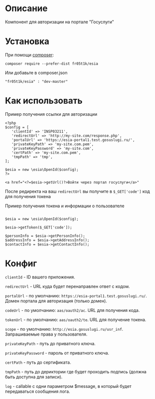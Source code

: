 # Описание
Компонент для авторизации на портале "Госуслуги"

# Установка

При помощи [composer](https://getcomposer.org/download/):
```
composer require --prefer-dist fr05t1k/esia
```
Или добавьте в composer.json

```
"fr05t1k/esia" : "dev-master"
```

# Как использовать 

Пример получения ссылки для авторизации
```
<?php 
$config = [
   'clientId' => 'INSP03211',
   'redirectUrl' => 'http://my-site.com/response.php',
   'portalUrl' => 'https://esia-portal1.test.gosuslugi.ru/',
   'privateKeyPath' => 'my-site.com.pem',
   'privateKeyPassword' => 'my-site.com',
   'certPath' => 'my-site.com.pem',
   'tmpPath' => 'tmp',
];

$esia = new \esia\OpenId($config);
?>

<a href="<?=$esia->getUrl()?>Войти через портал госуслуги</a>"
```

После редиректа на ваш `redirectUrl` вы получите в `$_GET['code']` код для получения токена

Пример получения токена и информации о пользователе

```

$esia = new \esia\OpenId($config);

$esia->getToken($_GET['code']);

$personInfo = $esia->getPersonInfo();
$addressInfo = $esia->getAddressInfo();
$contactInfo = $esia->getContactInfo();

```
# Конфиг

`clientId` - ID вашего приложения.

`redirectUrl` - URL куда будет перенаправлен ответ с кодом.

`portalUrl` - по умолчанию: `https://esia-portal1.test.gosuslugi.ru/`. Домен портала для авторизация (только домен).

`codeUrl` - по умолчанию: `aas/oauth2/ac`. URL для получения кода.

`tokenUrl` - по умолчанию: `aas/oauth2/te`. URL для получение токена.

`scope` - по умолчанию: `http://esia.gosuslugi.ru/usr_inf`. Запрашиваемые права у пользователя.

`privateKeyPath` - путь до приватного ключа.

`privateKeyPassword` - пароль от приватного ключа.

`certPath` - путь до сертификата.

`tmpPath` - путь до дериктории где будет проходить подпись (должна быть доступна для записи).

`log` - callable с одни параметром $message, в который будет передаваться сообщения лога.
